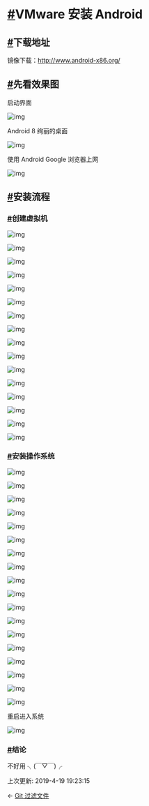 # [#](https://funtl.com/zh/supplement2/VMware-安装-Android.html#vmware-安装-android)VMware 安装 Android

## [#](https://funtl.com/zh/supplement2/VMware-安装-Android.html#下载地址)下载地址

镜像下载：http://www.android-x86.org/

## [#](https://funtl.com/zh/supplement2/VMware-安装-Android.html#先看效果图)先看效果图

启动界面

![img](https://funtl.com/assets/Lusifer1532968936.png)

Android 8 绚丽的桌面

![img](https://funtl.com/assets/Lusifer1532969744.png)

使用 Android Google 浏览器上网

![img](https://funtl.com/assets/Lusifer1532969833.png)

## [#](https://funtl.com/zh/supplement2/VMware-安装-Android.html#安装流程)安装流程

### [#](https://funtl.com/zh/supplement2/VMware-安装-Android.html#创建虚拟机)创建虚拟机

![img](https://funtl.com/assets/Lusifer1532966505.png)

![img](https://funtl.com/assets/Lusifer1532966658.png)

![img](https://funtl.com/assets/Lusifer1532968353.png)

![img](https://funtl.com/assets/Lusifer1532968412.png)

![img](https://funtl.com/assets/Lusifer1532966787.png)

![img](https://funtl.com/assets/Lusifer1532966812.png)

![img](https://funtl.com/assets/Lusifer1532966829.png)

![img](https://funtl.com/assets/Lusifer1532966847.png)

![img](https://funtl.com/assets/Lusifer1532966868.png)

![img](https://funtl.com/assets/Lusifer1532966885.png)

![img](https://funtl.com/assets/Lusifer1532966903.png)

![img](https://funtl.com/assets/Lusifer1532966944.png)

![img](https://funtl.com/assets/Lusifer1532966961.png)

![img](https://funtl.com/assets/Lusifer1532966993.png)

![img](https://funtl.com/assets/Lusifer1532968807.png)

![img](https://funtl.com/assets/Lusifer1532968862.png)

### [#](https://funtl.com/zh/supplement2/VMware-安装-Android.html#安装操作系统)安装操作系统

![img](https://funtl.com/assets/Lusifer1532967070.png)

![img](https://funtl.com/assets/Lusifer1532967136.png)

![img](https://funtl.com/assets/Lusifer1532967194.png)

![img](https://funtl.com/assets/Lusifer1532967244.png)

![img](https://funtl.com/assets/Lusifer1532967277.png)

![img](https://funtl.com/assets/Lusifer1532967308.png)

![img](https://funtl.com/assets/Lusifer1532967354.png)

![img](https://funtl.com/assets/Lusifer1532967394.png)

![img](https://funtl.com/assets/Lusifer1532967436.png)

![img](https://funtl.com/assets/Lusifer1532967486.png)

![img](https://funtl.com/assets/Lusifer1532967670.png)

![img](https://funtl.com/assets/Lusifer1532967714.png)

![img](https://funtl.com/assets/Lusifer1532967753.png)

![img](https://funtl.com/assets/Lusifer1532967791.png)

![img](https://funtl.com/assets/Lusifer1532967824.png)

![img](https://funtl.com/assets/Lusifer1532967842.png)

![img](https://funtl.com/assets/Lusifer1532967868.png)

![img](https://funtl.com/assets/Lusifer1532967959.png)

重启进入系统

![img](https://funtl.com/assets/Lusifer1532967992.png)

### [#](https://funtl.com/zh/supplement2/VMware-安装-Android.html#结论)结论

不好用 ╮(￣▽￣)╭

上次更新: 2019-4-19 19:23:15

← [Git 过滤文件](https://funtl.com/zh/supplement2/Git-过滤文件.html)